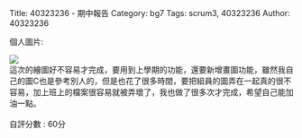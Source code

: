 Title: 40323236 - 期中報告
Category: bg7
Tags: scrum3, 40323236
Author: 40323236

<!-- PELICAN_END_SUMMARY -->
<p>個人圖片:</p>
<img src="./../files/bg7/36_C.png">
</br>
這次的繪圖好不容易才完成，要用到上學期的功能，還要新增畫圖功能，雖然我自己的圖C也是參考別人的，但是也花了很多時間，要把組員的圖弄在一起真的很不容易，加上班上的檔案很容易就被弄壞了，我也做了很多次才完成，希望自己能加油一點。
</br>
</br>
自評分數 : 60分